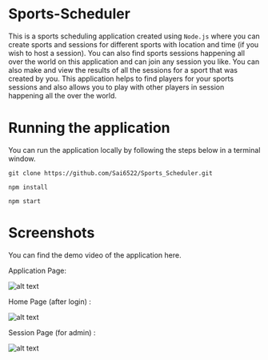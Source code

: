 # Sports-Scheduler
This is a sports scheduling application created using `Node.js`  where you can create sports and sessions for different sports with location and time (if you wish to host a session). You can also find sports sessions happening all over the world on this application and can join any session you like. You can also make and view the results of all the sessions for a sport that was created by you. This application helps to find players for your sports sessions and also allows you to play with other players in session happening all the over the world.

# Running the application

You can run the application locally by following the steps below in a terminal window.

`git clone https://github.com/Sai6522/Sports_Scheduler.git`

`npm install`

`npm start`

# Screenshots

You can find the demo video of the application here.



Application Page:

![alt text](https://github.com/Sai6522/Sports_Scheduler/blob/main/Screenshots/Screenshot%202024-01-23%20191703.png)

Home Page (after login) :

![alt text](https://github.com/Sai6522/Sports_Scheduler/blob/main/sports-scheduler/Screenshots/Screenshot%202024-01-23%20191743.png)

Session Page (for admin) :

![alt text](https://github.com/Sai6522/Sports_Scheduler/blob/main/sports-scheduler/Screenshots/Screenshot%202024-01-23%20192535.png)

